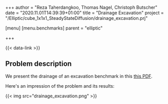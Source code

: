 +++
author = "Reza Taherdangkoo, Thomas Nagel, Christoph Butscher"
date = "2020.11.01T14:39:39+01:00"
title = "Drainage Excavation"
project = "/Elliptic/cube_1x1x1_SteadyStateDiffusion/drainage_excavation.prj"

[menu]
  [menu.benchmarks]
    parent = "elliptic"

+++

{{< data-link >}}

## Problem description

We present the drainage of an excavation benchmark in this [this PDF](../web/content/docs/benchmarks/liquid-flow/drainage_LiquidFlow.pdf).

Here's an impression of the problem and its results:

{{< img src="drainage_excavation.png" >}}

